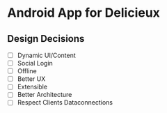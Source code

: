 # Android App for Delicieux  

 ## Design Decisions

 - [ ] Dynamic UI/Content
 - [ ] Social Login
 - [ ] Offline
 - [ ] Better UX
 - [ ] Extensible
 - [ ] Better Architecture
 - [ ] Respect Clients Dataconnections
